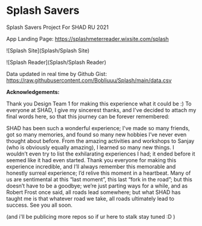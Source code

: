 # Splash Savers

Splash Savers Project For SHAD RU 2021

App Landing Page: https://splashmeterreader.wixsite.com/splash 

![Splash Site](Splash/Splash Site)

![Splash Reader](Splash/Splash Reader)

Data updated in real time by Github Gist: https://raw.githubusercontent.com/Bobliuuu/Splash/main/data.csv

**Acknowledgements:** 

Thank you Design Team 1 for making this experience what it could be :) 
To everyone at SHAD, I give my sincerest thanks, and I've decided to attach my final words here, so that this journey can be forever remembered: 

SHAD has been such a wonderful experience; I've made so many friends, got so many memories, and found so many new hobbies I’ve never even thought about before. From the amazing activities and workshops to Sanjay (who is obviously equally amazing), I learned so many new things. I wouldn’t even try to list the exhilarating experiences I had; it ended before it seemed like it had even started. Thank you everyone for making this experience incredible, and I’ll always remember this memorable and honestly surreal experience; I’d relive this moment in a heartbeat. Many of us are sentimental at this “last moment”, this last “fork in the road”; but this doesn’t have to be a goodbye; we’re just parting ways for a while, and as Robert Frost once said, all roads lead somewhere; but what SHAD has taught me is that whatever road we take, all roads ultimately lead to success. See you all soon. 

(and i'll be publicing more repos so if ur here to stalk stay tuned :D )